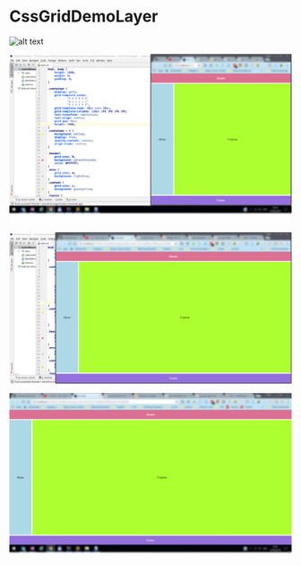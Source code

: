 # CssGridDemoLayer

![alt text](https://media.giphy.com/media/93d3dvhfGcXVTbbjgC/giphy.gif)

![alt text](https://github.com/ChenReuven/CssGridDemoLayer/blob/master/assets/small-screen.png)

![alt text](https://github.com/ChenReuven/CssGridDemoLayer/blob/master/assets/medium-screen.png)

![alt text](https://github.com/ChenReuven/CssGridDemoLayer/blob/master/assets/large-screen.png)